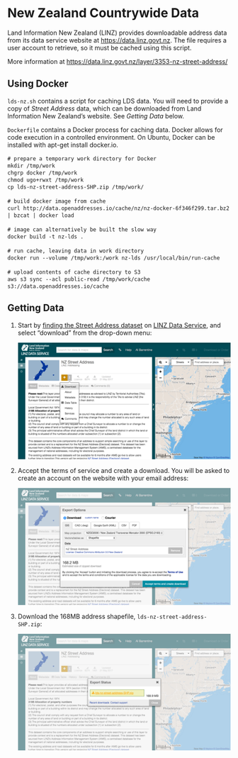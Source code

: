 New Zealand Countrywide Data
====

Land Information New Zealand (LINZ) provides downloadable address data from
its data service website at https://data.linz.govt.nz. The file requires a
user account to retrieve, so it must be cached using this script.

More information at https://data.linz.govt.nz/layer/3353-nz-street-address/

Using Docker
----

`lds-nz.sh` contains a script for caching LDS data. You will need to provide
a copy of _Street Address_ data, which can be downloaded from
Land Information New Zealand’s website. See _Getting Data_ below.

`Dockerfile` contains a Docker process for caching data. Docker allows for code
execution in a controlled environment. On Ubuntu, Docker can be installed with
apt-get install docker.io.

    # prepare a temporary work directory for Docker
    mkdir /tmp/work
    chgrp docker /tmp/work
    chmod ugo+rwxt /tmp/work
    cp lds-nz-street-address-SHP.zip /tmp/work/

    # build docker image from cache
    curl http://data.openaddresses.io/cache/nz/nz-docker-6f346f299.tar.bz2 | bzcat | docker load
    
    # image can alternatively be built the slow way
    docker build -t nz-lds .

    # run cache, leaving data in work directory
    docker run --volume /tmp/work:/work nz-lds /usr/local/bin/run-cache

    # upload contents of cache directory to S3
    aws s3 sync --acl public-read /tmp/work/cache s3://data.openaddresses.io/cache

Getting Data
----

1.  Start by [finding the Street Address dataset](https://data.linz.govt.nz/search/?q=street+address)
    on [LINZ Data Service](https://data.linz.govt.nz/), and select “download” from
    the drop-down menu:
    
    ![Download data](images/1.png)

2.  Accept the terms of service and create a download. You will be asked to create
    an account on the website with your email address:
    
    ![Create download](images/2.png)

3.  Download the 168MB address shapefile, `lds-nz-street-address-SHP.zip`:
    
    ![Get file](images/3.png)
